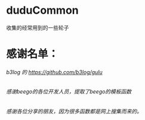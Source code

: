 # duduCommon
收集的经常用到的一些轮子

# 感谢名单：
###### b3log 的 https://github.com/b3log/gulu
###### 感谢beego的各位开发人员，提取了beego的模板函数
###### 感谢各位分享的朋友，因为很多函数都是网上搜集而来的。
